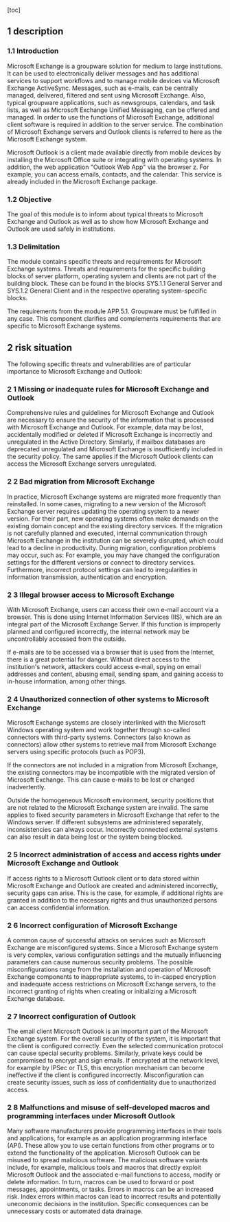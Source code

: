 [toc]
 
1 description
--------------

### 1.1 Introduction

Microsoft Exchange is a groupware solution for medium to large institutions. It can be used to electronically deliver messages and has additional services to support workflows and to manage mobile devices via Microsoft Exchange ActiveSync. Messages, such as e-mails, can be centrally managed, delivered, filtered and sent using Microsoft Exchange. Also, typical groupware applications, such as newsgroups, calendars, and task lists, as well as Microsoft Exchange Unified Messaging, can be offered and managed. In order to use the functions of Microsoft Exchange, additional client software is required in addition to the server service. The combination of Microsoft Exchange servers and Outlook clients is referred to here as the Microsoft Exchange system.

Microsoft Outlook is a client made available directly from mobile devices by installing the Microsoft Office suite or integrating with operating systems. In addition, the web application "Outlook Web App" via the browser z. For example, you can access emails, contacts, and the calendar. This service is already included in the Microsoft Exchange package.

### 1.2 Objective

The goal of this module is to inform about typical threats to Microsoft Exchange and Outlook as well as to show how Microsoft Exchange and Outlook are used safely in institutions.

### 1.3 Delimitation

The module contains specific threats and requirements for Microsoft Exchange systems. Threats and requirements for the specific building blocks of server platform, operating system and clients are not part of the building block. These can be found in the blocks SYS.1.1 General Server and SYS.1.2 General Client and in the respective operating system-specific blocks.

The requirements from the module APP.5.1. Groupware must be fulfilled in any case. This component clarifies and complements requirements that are specific to Microsoft Exchange systems.

2 risk situation
-----------------

The following specific threats and vulnerabilities are of particular importance to Microsoft Exchange and Outlook:

### 2 1 Missing or inadequate rules for Microsoft Exchange and Outlook

Comprehensive rules and guidelines for Microsoft Exchange and Outlook are necessary to ensure the security of the information that is processed with Microsoft Exchange and Outlook. For example, data may be lost, accidentally modified or deleted if Microsoft Exchange is incorrectly and unregulated in the Active Directory. Similarly, if mailbox databases are deprecated unregulated and Microsoft Exchange is insufficiently included in the security policy. The same applies if the Microsoft Outlook clients can access the Microsoft Exchange servers unregulated.

### 2 2 Bad migration from Microsoft Exchange

In practice, Microsoft Exchange systems are migrated more frequently than reinstalled. In some cases, migrating to a new version of the Microsoft Exchange server requires updating the operating system to a newer version. For their part, new operating systems often make demands on the existing domain concept and the existing directory services.
If the migration is not carefully planned and executed, internal communication through Microsoft Exchange in the institution can be severely disrupted, which could lead to a decline in productivity. During migration, configuration problems may occur, such as: For example, you may have changed the configuration settings for the different versions or connect to directory services. Furthermore, incorrect protocol settings can lead to irregularities in information transmission, authentication and encryption.

### 2 3 Illegal browser access to Microsoft Exchange

With Microsoft Exchange, users can access their own e-mail account via a browser. This is done using Internet Information Services (IIS), which are an integral part of the Microsoft Exchange Server. If this function is improperly planned and configured incorrectly, the internal network may be uncontrollably accessed from the outside.

If e-mails are to be accessed via a browser that is used from the Internet, there is a great potential for danger. Without direct access to the institution's network, attackers could access e-mail, spying on email addresses and content, abusing email, sending spam, and gaining access to in-house information, among other things.

### 2 4 Unauthorized connection of other systems to Microsoft Exchange

Microsoft Exchange systems are closely interlinked with the Microsoft Windows operating system and work together through so-called connectors with third-party systems. Connectors (also known as connectors) allow other systems to retrieve mail from Microsoft Exchange servers using specific protocols (such as POP3).

If the connectors are not included in a migration from Microsoft Exchange, the existing connectors may be incompatible with the migrated version of Microsoft Exchange. This can cause e-mails to be lost or changed inadvertently.

Outside the homogeneous Microsoft environment, security positions that are not related to the Microsoft Exchange system are invalid. The same applies to fixed security parameters in Microsoft Exchange that refer to the Windows server. If different subsystems are administered separately, inconsistencies can always occur. Incorrectly connected external systems can also result in data being lost or the system being blocked.

### 2 5 Incorrect administration of access and access rights under Microsoft Exchange and Outlook

If access rights to a Microsoft Outlook client or to data stored within Microsoft Exchange and Outlook are created and administered incorrectly, security gaps can arise. This is the case, for example, if additional rights are granted in addition to the necessary rights and thus unauthorized persons can access confidential information.

### 2 6 Incorrect configuration of Microsoft Exchange

A common cause of successful attacks on services such as Microsoft Exchange are misconfigured systems. Since a Microsoft Exchange system is very complex, various configuration settings and the mutually influencing parameters can cause numerous security problems. The possible misconfigurations range from the installation and operation of Microsoft Exchange components to inappropriate systems, to in-capped encryption and inadequate access restrictions on Microsoft Exchange servers, to the incorrect granting of rights when creating or initializing a Microsoft Exchange database.

### 2 7 Incorrect configuration of Outlook
The email client Microsoft Outlook is an important part of the Microsoft Exchange system. For the overall security of the system, it is important that the client is configured correctly. Even the selected communication protocol can cause special security problems. Similarly, private keys could be compromised to encrypt and sign emails. If encrypted at the network level, for example by IPSec or TLS, this encryption mechanism can become ineffective if the client is configured incorrectly. Misconfiguration can create security issues, such as loss of confidentiality due to unauthorized access.

### 2 8 Malfunctions and misuse of self-developed macros and programming interfaces under Microsoft Outlook

Many software manufacturers provide programming interfaces in their tools and applications, for example as an application programming interface (API). These allow you to use certain functions from other programs or to extend the functionality of the application. Microsoft Outlook can be misused to spread malicious software. The malicious software variants include, for example, malicious tools and macros that directly exploit Microsoft Outlook and the associated e-mail functions to access, modify or delete information. In turn, macros can be used to forward or post messages, appointments, or tasks. Errors in macros can be an increased risk. Index errors within macros can lead to incorrect results and potentially uneconomic decisions in the institution. Specific consequences can be unnecessary costs or automated data drainage.
